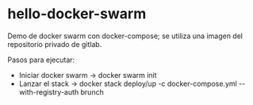 # hello-docker-swarm
Demo de docker swarm con docker-compose; se utiliza una imagen del repositorio privado de gitlab.

Pasos para ejecutar:
- Iniciar docker swarm -> docker swarm init
- Lanzar el stack -> docker stack deploy/up -c docker-compose.yml --with-registry-auth brunch
